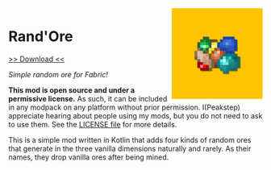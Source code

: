 <img src="icon.png" align="right" width="180px"/>

# Rand'Ore

[>> Download <<](https://modrinth.com/mod/randore)

*Simple random ore for Fabric!*

**This mod is open source and under a permissive license.** As such, it can be included in any modpack on any platform without prior permission. I(Peakstep) appreciate hearing about people using my mods, but you do not need to ask to use them. See the [LICENSE file](LICENSE) for more details.

This is a simple mod written in Kotlin that adds four kinds of random ores that generate in the three vanilla dimensions naturally and rarely. As their names, they drop vanilla ores after being mined.
